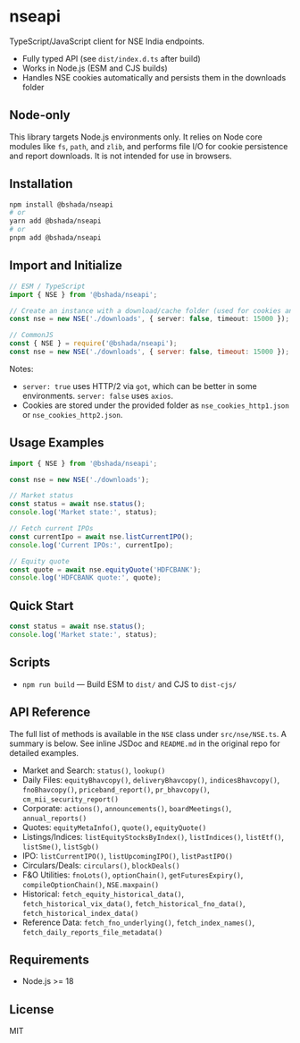 # nseapi

TypeScript/JavaScript client for NSE India endpoints. 

- Fully typed API (see `dist/index.d.ts` after build)
- Works in Node.js (ESM and CJS builds)
- Handles NSE cookies automatically and persists them in the downloads folder

## Node-only
This library targets Node.js environments only. It relies on Node core modules like `fs`, `path`, and `zlib`, and performs file I/O for cookie persistence and report downloads. It is not intended for use in browsers.

## Installation

```bash
npm install @bshada/nseapi
# or
yarn add @bshada/nseapi
# or
pnpm add @bshada/nseapi
```

## Import and Initialize

```ts
// ESM / TypeScript
import { NSE } from '@bshada/nseapi';

// Create an instance with a download/cache folder (used for cookies and downloaded reports)
const nse = new NSE('./downloads', { server: false, timeout: 15000 });
```

```js
// CommonJS
const { NSE } = require('@bshada/nseapi');
const nse = new NSE('./downloads', { server: false, timeout: 15000 });
```

Notes:
- `server: true` uses HTTP/2 via `got`, which can be better in some environments. `server: false` uses `axios`.
- Cookies are stored under the provided folder as `nse_cookies_http1.json` or `nse_cookies_http2.json`.

## Usage Examples

```ts
import { NSE } from '@bshada/nseapi';

const nse = new NSE('./downloads');

// Market status
const status = await nse.status();
console.log('Market state:', status);

// Fetch current IPOs
const currentIpo = await nse.listCurrentIPO();
console.log('Current IPOs:', currentIpo);

// Equity quote
const quote = await nse.equityQuote('HDFCBANK');
console.log('HDFCBANK quote:', quote);
```

## Quick Start

```ts
const status = await nse.status();
console.log('Market state:', status);
```

## Scripts
- `npm run build` — Build ESM to `dist/` and CJS to `dist-cjs/`

## API Reference
The full list of methods is available in the `NSE` class under `src/nse/NSE.ts`. A summary is below. See inline JSDoc and `README.md` in the original repo for detailed examples.

- Market and Search: `status()`, `lookup()`
- Daily Files: `equityBhavcopy()`, `deliveryBhavcopy()`, `indicesBhavcopy()`, `fnoBhavcopy()`, `priceband_report()`, `pr_bhavcopy()`, `cm_mii_security_report()`
- Corporate: `actions()`, `announcements()`, `boardMeetings()`, `annual_reports()`
- Quotes: `equityMetaInfo()`, `quote()`, `equityQuote()`
- Listings/Indices: `listEquityStocksByIndex()`, `listIndices()`, `listEtf()`, `listSme()`, `listSgb()`
- IPO: `listCurrentIPO()`, `listUpcomingIPO()`, `listPastIPO()`
- Circulars/Deals: `circulars()`, `blockDeals()`
- F&O Utilities: `fnoLots()`, `optionChain()`, `getFuturesExpiry()`, `compileOptionChain()`, `NSE.maxpain()`
- Historical: `fetch_equity_historical_data()`, `fetch_historical_vix_data()`, `fetch_historical_fno_data()`, `fetch_historical_index_data()`
- Reference Data: `fetch_fno_underlying()`, `fetch_index_names()`, `fetch_daily_reports_file_metadata()`

## Requirements
- Node.js >= 18

## License
MIT

